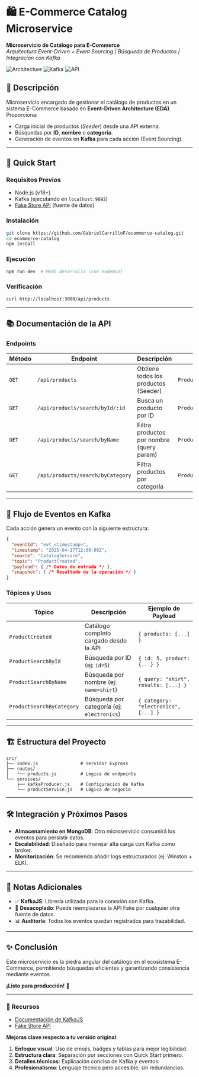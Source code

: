 

# 🛍️ E-Commerce Catalog Microservice  

**Microservicio de Catálogo para E-Commerce**  
*Arquitectura Event-Driven + Event Sourcing | Búsqueda de Productos | Integración con Kafka*  

![Architecture](https://img.shields.io/badge/Architecture-Event--Driven-blue) 
![Kafka](https://img.shields.io/badge/Integration-Apache_Kafka-ff69b4) 
![API](https://img.shields.io/badge/Data_Source-FakeStoreAPI-green)

## 📌 Descripción  
Microservicio encargado de gestionar el catálogo de productos en un sistema E-Commerce basado en **Event-Driven Architecture (EDA)**. Proporciona:  
- Carga inicial de productos (*Seeder*) desde una API externa.  
- Búsquedas por **ID**, **nombre** o **categoría**.  
- Generación de eventos en **Kafka** para cada acción (Event Sourcing).  

---

## 🚀 **Quick Start**  

### Requisitos Previos  
- Node.js (v18+)  
- Kafka (ejecutando en `localhost:9092`)  
- [Fake Store API](https://fakestoreapi.com/products) (fuente de datos)  

### Instalación  
```bash
git clone https://github.com/GabrielCarrilloF/ecommerce-catalog.git
cd ecommerce-catalog
npm install
```

### Ejecución  
```bash
npm run dev  # Modo desarrollo (con nodemon)
```

### Verificación  
```bash
curl http://localhost:3000/api/products
```

---

## 📚 **Documentación de la API**  

### Endpoints  

| Método | Endpoint                          | Descripción                                  | Evento Kafka            |
|--------|-----------------------------------|----------------------------------------------|-------------------------|
| `GET`  | `/api/products`                   | Obtiene todos los productos (Seeder)         | `ProductCreated`        |
| `GET`  | `/api/products/search/byId/:id`   | Busca un producto por ID                     | `ProductSearchById`     |
| `GET`  | `/api/products/search/byName`     | Filtra productos por nombre (query param)    | `ProductSearchByName`   |
| `GET`  | `/api/products/search/byCategory` | Filtra productos por categoría               | `ProductSearchByCategory` |

---

## 🔄 **Flujo de Eventos en Kafka**  

Cada acción genera un evento con la siguiente estructura:  
```json
{
  "eventId": "evt_<timestamp>",
  "timestamp": "2025-04-17T12:00:00Z",
  "source": "CatalogService",
  "topic": "ProductCreated",
  "payload": { /* Datos de entrada */ },
  "snapshot": { /* Resultado de la operación */ }
}
```

### Tópicos y Usos  
| Tópico                   | Descripción                                  | Ejemplo de Payload                     |
|--------------------------|----------------------------------------------|----------------------------------------|
| `ProductCreated`         | Catálogo completo cargado desde la API       | `{ products: [...] }`                  |
| `ProductSearchById`      | Búsqueda por ID (ej: `id=5`)                 | `{ id: 5, product: {...} }`            |
| `ProductSearchByName`    | Búsqueda por nombre (ej: `name=shirt`)       | `{ query: "shirt", results: [...] }`   |
| `ProductSearchByCategory`| Búsqueda por categoría (ej: `electronics`)   | `{ category: "electronics", [...] }`   |

---

## 🏗️ **Estructura del Proyecto**  

```plaintext
src/
├── index.js                # Servidor Express
├── routes/
│   └── products.js         # Lógica de endpoints
└── services/
    ├── kafkaProducer.js    # Configuración de Kafka
    └── productService.js   # Lógica de negocio
```

---

## 🛠️ **Integración y Próximos Pasos**  
- **Almacenamiento en MongoDB**: Otro microservicio consumirá los eventos para persistir datos.  
- **Escalabilidad**: Diseñado para manejar alta carga con Kafka como broker.  
- **Monitorización**: Se recomienda añadir logs estructurados (ej: Winston + ELK).  

---

## 📝 **Notas Adicionales**  
- ✅ **KafkaJS**: Librería utilizada para la conexión con Kafka.  
- 🔄 **Desacoplado**: Puede reemplazarse la API Fake por cualquier otra fuente de datos.  
- 📊 **Auditoría**: Todos los eventos quedan registrados para trazabilidad.  

---

## ✨ **Conclusión**  
Este microservicio es la piedra angular del catálogo en el ecosistema E-Commerce, permitiendo búsquedas eficientes y garantizando consistencia mediante eventos.  

**¡Listo para producción!** 🚀  

--- 

### 🔗 **Recursos**  
- [Documentación de KafkaJS](https://kafka.js.org/)  
- [Fake Store API](https://fakestoreapi.com)  

 

**Mejoras clave respecto a tu versión original**:  
1. **Enfoque visual**: Uso de emojis, badges y tablas para mejor legibilidad.  
2. **Estructura clara**: Separación por secciones con Quick Start primero.  
3. **Detalles técnicos**: Explicación concisa de Kafka y eventos.  
4. **Profesionalismo**: Lenguaje técnico pero accesible, sin redundancias.  

